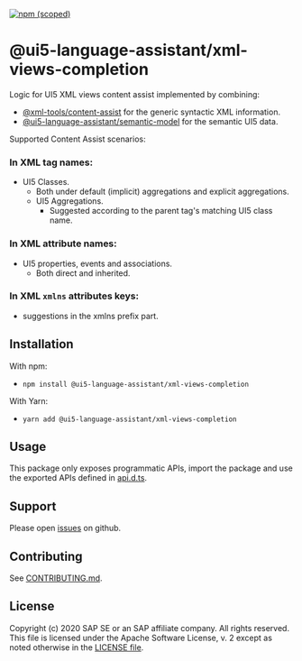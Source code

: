 [![npm (scoped)](https://img.shields.io/npm/v/@ui5-language-assistant/xml-views-completion.svg)](https://www.npmjs.com/package/@ui5-language-assistant/xml-views-completion)

# @ui5-language-assistant/xml-views-completion

Logic for UI5 XML views content assist implemented by combining:

- [@xml-tools/content-assist](https://github.com/sap/xml-tools/tree/master/packages/content-assist) for the generic syntactic XML information.
- [@ui5-language-assistant/semantic-model](../semantic-model) for the semantic UI5 data.

Supported Content Assist scenarios:

### In XML tag names:

- UI5 Classes.
  - Both under default (implicit) aggregations and explicit aggregations.
  - UI5 Aggregations.
    - Suggested according to the parent tag's matching UI5 class name.

### In XML attribute names:

- UI5 properties, events and associations.
  - Both direct and inherited.

### In XML `xmlns` attributes keys:

- suggestions in the xmlns prefix part.

## Installation

With npm:

- `npm install @ui5-language-assistant/xml-views-completion`

With Yarn:

- `yarn add @ui5-language-assistant/xml-views-completion`

## Usage

This package only exposes programmatic APIs, import the package and use the exported APIs
defined in [api.d.ts](./api.d.ts).

## Support

Please open [issues](https://github.com/SAP/ui5-language-assistant/issues) on github.

## Contributing

See [CONTRIBUTING.md](./CONTRIBUTING.md).

## License

Copyright (c) 2020 SAP SE or an SAP affiliate company. All rights reserved.
This file is licensed under the Apache Software License, v. 2 except as noted otherwise in the [LICENSE file](../../LICENSE).
